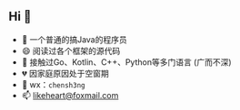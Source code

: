 ## Hi 👋
- 🤔 一个普通的搞Java的程序员
- 😄 阅读过各个框架的源代码
- 💬 接触过Go、Kotlin、C++、Python等多门语言 (广而不深)
- 💔 因家庭原因处于空窗期
- 📱 wx：`chensh3ng`
- 📫 likeheart@foxmail.com

<!--
**Likeheart7/likeheart7** is a ✨ _special_ ✨ repository because its `README.md` (this file) appears on your GitHub profile.

Here are some ideas to get you started:

- 🔭 I’m currently working on ...
- 🌱 I’m currently learning ...
- 👯 I’m looking to collaborate on ...
- 🤔 I’m looking for help with ...
- 💬 Ask me about ...
- 📫 How to reach me: ...
- 😄 Pronouns: ...
- ⚡ Fun fact: ...
-->
